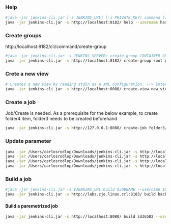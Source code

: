 ### Help

```sh
#java -jar jenkins-cli.jar [-s JENKINS_URL] [-i PRIVATE_KEY] command [options...] [arguments...]
java -jar jenkins-cli.jar -s http://localhost:8182/ help --username harryh --password harryh
```

### Create groups
http://localhost:8182/cli/command/create-group

```sh
#java -jar jenkins-cli.jar -s JENKINS_SERVER/ create-group CONTAINER GROUP --username USERNAME --password PASSWORD
java -jar jenkins-cli.jar -s http://localhost:8182/ create-group root groupByCli --username harryh --password harryh
```

### Crete a new view 

```sh
# Creates a new view by reading stdin as a XML configuration. --> Enter xml by < file.xml
java -jar jenkins-cli.jar -s http://localhost:8080/ create-view new_view < view.xml
```

### Create a job 

Job/Create is needed. As a prerequisite for the below example, to create folder4 item, folder3 needs to be created beforehand 

```sh
java -jar jenkins-cli.jar -s http://127.0.0.1:8080/ create-job folder3/folder4 --username admin --password admin  < 006-folder-creator.xml
```

### Update parameter

```sh
java -jar /Users/carlosrodlop/Downloads/jenkins-cli.jar -s http://localhost:8080/ -noKeyAuth set-build-parameter PARAMETER updateValue
java -jar /Users/carlosrodlop/Downloads/jenkins-cli.jar -s http://localhost:8080/ -noKeyAuth set-build-parameter PARAMETER updateValue --username admin --password admin
java -jar /Users/carlosrodlop/Downloads/jenkins-cli.jar -s http://localhost:8080/job/freestyle_test/5/ -noKeyAuth set-build-parameter PARAMETER updateValue --username admin --password admin
java -jar /Users/carlosrodlop/Downloads/jenkins-cli.jar -s http://localhost:8080/ -noKeyAuth set-build-parameter PARAMETER2 updateValue2 --username admin --password admin
```

### Build a job

```sh
#java -jar jenkins-cli.jar -s $JENKINS_URL build $JOBNAME --username $USERID --password $PASS
java -jar jenkins-cli.jar -s http://labs.cje.linux.crl:8183/ build backup_ZD35395_ex --username admin --password admin
```

#### Build a paremetrized job

```sh
java -jar jenkins-cli.jar -s http://localhost:8080/ build zd36582 --username admin --password admin -p PARAMATER1=new1 -p PARAMATER2=new2
```

